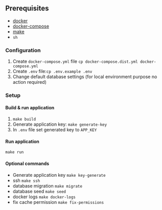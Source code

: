 ## Prerequisites

- [docker](https://www.docker.com/)
- [docker-compose](https://docs.docker.com/compose/)
- [make](https://www.gnu.org/software/make/)
- `sh`

### Configuration
1. Create `docker-compose.yml` file `cp docker-compose.dist.yml docker-compose.yml`
2. Create `.env` file:`cp .env.example .env`
3. Change default database settings (for local environment purpose no action required)

### Setup

#### Build & run application
1. `make build`
2. Generate application key: `make generate-key`
3. In `.env` file set generated key to `APP_KEY`


#### Run application
`make run`

#### Optional commands

 - Generate application key `make key-generate`
 - ssh `make ssh`
 - database migration `make migrate`
 - database seed `make seed`
 - docker logs `make docker-logs`
 - fix cache permission `make fix-permissions`
